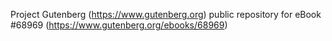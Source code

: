 Project Gutenberg (https://www.gutenberg.org) public repository for
eBook #68969 (https://www.gutenberg.org/ebooks/68969)
